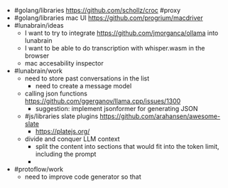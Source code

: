 - #golang/libraries https://github.com/schollz/croc #proxy
- #golang/libraries mac UI https://github.com/progrium/macdriver
- #lunabrain/ideas
	- I want to try to integrate https://github.com/jmorganca/ollama into lunabrain
	- I want to be able to do transcription with whisper.wasm in the browser
	- mac accesability inspector
- #lunabrain/work
	- need to store past conversations in the list
		- need to create a message model
	- calling json functions https://github.com/ggerganov/llama.cpp/issues/1300
		- suggestion: implement jsonformer for generating JSON
	- #js/libraries slate plugins https://github.com/arahansen/awesome-slate
		- https://platejs.org/
	- divide and conquer LLM context
		- split the content into sections that would fit into the token limit, including the prompt
		-
- #protoflow/work
	- need to improve code generator so that